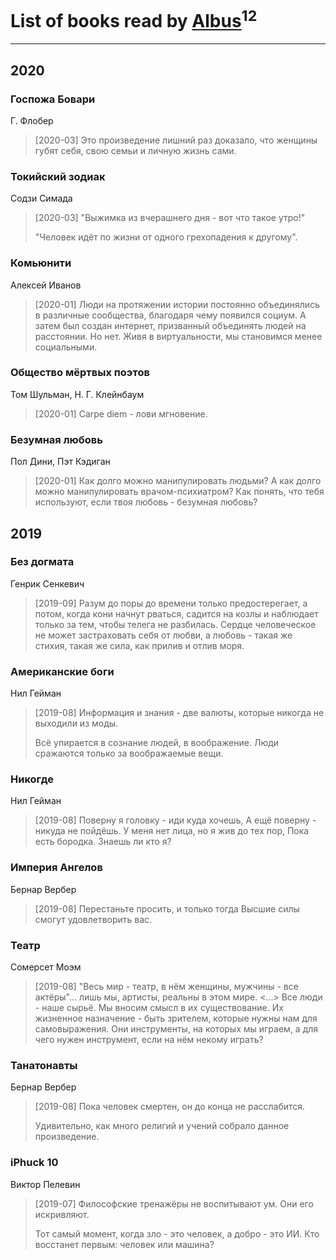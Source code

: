 # List of books read by [Albus](https://my.mail.ru/mail/lizi_a/)<sup>12</sup>
---

## 2020

### Госпожа Бовари
Г. Флобер
> [2020-03] Это произведение лишний раз доказало, что женщины губят себя, свою семьи и личную жизнь сами.


### Токийский зодиак
Содзи Симада
> [2020-03] "Выжимка из вчерашнего дня - вот что такое утро!"
> 
> "Человек идёт по жизни от одного грехопадения к другому".


### Комьюнити
Алексей Иванов
> [2020-01] Люди на протяжении истории постоянно объединялись в различные сообщества, благодаря чему появился социум. А затем был создан интернет, призванный объединять людей на расстоянии. Но нет. Живя в виртуальности, мы становимся менее социальными.


### Общество мёртвых поэтов
Том Шульман, Н. Г. Клейнбаум
> [2020-01] Carpe diem - лови мгновение.


### Безумная любовь
Пол Дини, Пэт Кэдиган
> [2020-01] Как долго можно манипулировать людьми? А как долго можно манипулировать врачом-психиатром? Как понять, что тебя используют, если твоя любовь - безумная любовь?



## 2019

### Без догмата
Генрик Сенкевич
> [2019-09] Разум до поры до времени только предостерегает, а потом, когда кони начнут рваться, садится на козлы и наблюдает только за тем, чтобы телега не разбилась. Сердце человеческое не может застраховать себя от любви, а любовь - такая же стихия, такая же сила, как прилив и отлив моря.


### Американские боги
Нил Гейман
> [2019-08] Информация и знания - две валюты, которые никогда не выходили из моды.
> 
> Всё упирается в сознание людей, в воображение. Люди сражаются только за воображаемые вещи.


### Никогде
Нил Гейман
> [2019-08] Поверну я головку - иди куда хочешь, 
> А ещё поверну - никуда не пойдёшь.
> У меня нет лица, но я жив до тех пор,
> Пока есть бородка. Знаешь ли кто я?


### Империя Ангелов
Бернар Вербер
> [2019-08] Перестаньте просить, и только тогда Высшие силы смогут удовлетворить вас.


### Театр
Сомерсет Моэм
> [2019-08] "Весь мир - театр, в нём женщины, мужчины - все актёры"... лишь мы, артисты, реальны в этом мире. <...> Все люди - наше сырьё. Мы вносим смысл в их существование.   Их жизненное назначение - быть зрителем, которые нужны нам для самовыражения. Они инструменты, на которых мы играем, а для чего нужен инструмент, если на нём некому играть?


### Танатонавты
Бернар Вербер
> [2019-08] Пока человек смертен, он до конца не расслабится.
> 
> Удивительно, как много религий и учений собрало данное произведение.


### iPhuck 10
Виктор Пелевин
> [2019-07] Философские тренажёры не воспитывают ум. Они его искривляют.
> 
> Тот самый момент, когда зло - это человек, а добро - это ИИ. Кто восстанет первым: человек или машина?



